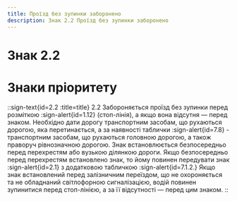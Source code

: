```yaml
---
title: Проїзд без зупинки заборонено
description: Знак 2.2 Проїзд без зупинки заборонено
---
```

# Знак 2.2
# Знаки пріоритету
::sign-text{id=2.2 :title=title}
2.2 Забороняється проїзд без зупинки перед розміткою :sign-alert{id=1.12} (стоп-лінія), а якщо вона відсутня — перед знаком. Необхідно дати дорогу транспортним засобам, що рухаються дорогою, яка перетинається, а за наявності таблички :sign-alert{id=7.8} - транспортним засобам, що рухаються головною дорогою, а також праворуч рівнозначною дорогою.
Знак встановлюється безпосередньо перед перехрестям або вузькою ділянкою дороги.
Якщо безпосередньо перед перехрестям встановлено знак, то йому повинен передувати знак :sign-alert{id=2.1} з додатковою табличкою :sign-alert{id=7.1.2.}
Якщо знак встановлений перед залізничним переїздом, що не охороняється та не обладнаний світлофорною сигналізацією, водій повинен зупинитися перед стоп-лінією, а за її відсутності — перед цим знаком.
::